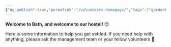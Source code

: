 ```yaml
---
{"dg-publish":true,"permalink":"/volunteers-homepage/","tags":["gardenEntry"]}
---
```


**Welcome to Bath, and welcome to our hostel!** 😍

Here is some information to help you get settled. If you need help with anything, please ask the management team or your fellow volunteers 🙂

